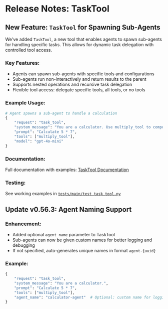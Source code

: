 # Release Notes: TaskTool

## New Feature: `TaskTool` for Spawning Sub-Agents

We've added `TaskTool`, a new tool that enables agents to spawn sub-agents for handling specific tasks. This allows for dynamic task delegation with controlled tool access.

### Key Features:
- Agents can spawn sub-agents with specific tools and configurations
- Sub-agents run non-interactively and return results to the parent
- Supports nested operations and recursive task delegation
- Flexible tool access: delegate specific tools, all tools, or no tools

### Example Usage:
```python
# Agent spawns a sub-agent to handle a calculation
{
    "request": "task_tool",
    "system_message": "You are a calculator. Use multiply_tool to compute products.",
    "prompt": "Calculate 5 * 7",
    "tools": ["multiply_tool"],
    "model": "gpt-4o-mini"
}
```

### Documentation:
Full documentation with examples: [TaskTool Documentation](https://langroid.github.io/langroid/notes/task-tool/)

### Testing:
See working examples in [`tests/main/test_task_tool.py`](https://github.com/langroid/langroid/blob/main/tests/main/test_task_tool.py)

## Update v0.56.3: Agent Naming Support

### Enhancement:
- Added optional `agent_name` parameter to TaskTool
- Sub-agents can now be given custom names for better logging and debugging
- If not specified, auto-generates unique names in format `agent-{uuid}`

### Example:
```python
{
    "request": "task_tool",
    "system_message": "You are a calculator.",
    "prompt": "Calculate 5 * 7",
    "tools": ["multiply_tool"],
    "agent_name": "calculator-agent"  # Optional: custom name for logging
}
```